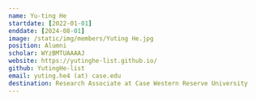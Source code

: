 ```yaml
---
name: Yu-ting He
startdate: [2022-01-01]
enddate: [2024-08-01]
image: /static/img/members/Yuting He.jpg
position: Alumni
scholar: WYzBMTUAAAAJ
website: https://yutinghe-list.github.io/
github: YutingHe-list
email: yuting.he4 (at) case.edu
destination: Research Associate at Case Western Reserve University
---
```

